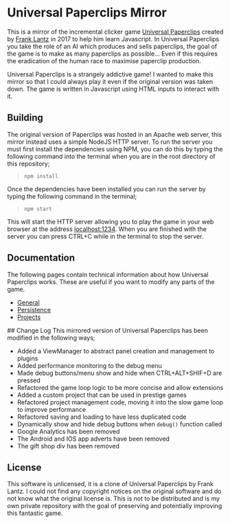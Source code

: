 # Universal Paperclips Mirror
This is a mirror of the incremental clicker game [Universal Paperclips](http://www.decisionproblem.com/paperclips/) created by [Frank Lantz](https://en.wikipedia.org/wiki/Frank_Lantz) in 2017 to help him learn Javascript. In Universal Paperclips you take the role of an AI which produces and sells paperclips, the goal of the game is to make as many paperclips as possible... Even if this requires the eradication of the human race to maximise paperclip production.

Universal Paperclips is a strangely addictive game! I wanted to make this mirror so that I could always play it even if the original version was taken down. The game is written in Javascript using HTML inputs to interact with it.

## Building
The original version of Paperclips was hosted in an Apache web server, this mirror instead uses a simple NodeJS HTTP server. To run the server you must first install the dependencies using NPM, you can do this by typing the following command into the terminal when you are in the root directory of this repository;

> `npm install`

Once the dependencies have been installed you can run the server by typing the following command in the terminal;

> `npm start`

This will start the HTTP server allowing you to play the game in your web browser at the address [localhost:1234](http://localhost:1234). When you are finished with the server you can press CTRL+C while in the terminal to stop the server.

## Documentation
The following pages contain technical information about how Universal Paperclips works. These are useful if you want to modify any parts of the game.

- [General](docs/general.md)
- [Persistence](docs/persistence.md)
- [Projects](docs/projects.md)

## Change Log
This mirrored version of Universal Paperclips has been modified in the following ways;

- Added a ViewManager to abstract panel creation and management to plugins
- Added performance monitoring to the debug menu
- Made debug buttons/menu show and hide when CTRL+ALT+SHIF+D are pressed
- Refactored the game loop logic to be more concise and allow extensions
- Added a custom project that can be used in prestige games
- Refactored project management code, moving it into the slow game loop to improve performance
- Refactored saving and loading to have less duplicated code
- Dynamically show and hide debug buttons when `debug()` function called
- Google Analytics has been removed
- The Android and IOS app adverts have been removed
- The gift shop div has been removed

## License
This software is unlicensed, it is a clone of Universal Paperclips by Frank Lantz. I could not find any copyright notices on the original software and do not know what the original license is. This is not to be distributed and is my own private repository with the goal of preserving and potentially improving this fantastic game.
